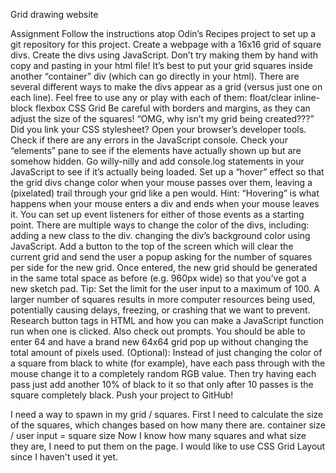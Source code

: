 Grid drawing website

Assignment
Follow the instructions atop Odin’s Recipes project to set up a git repository for this project.
Create a webpage with a 16x16 grid of square divs.
Create the divs using JavaScript. Don’t try making them by hand with copy and pasting in your html file!
It’s best to put your grid squares inside another “container” div (which can go directly in your html).
There are several different ways to make the divs appear as a grid (versus just one on each line). Feel free to use any or play with each of them:
float/clear
inline-block
flexbox
CSS Grid
Be careful with borders and margins, as they can adjust the size of the squares!
“OMG, why isn’t my grid being created???”
Did you link your CSS stylesheet?
Open your browser’s developer tools.
Check if there are any errors in the JavaScript console.
Check your “elements” pane to see if the elements have actually shown up but are somehow hidden.
Go willy-nilly and add console.log statements in your JavaScript to see if it’s actually being loaded.
Set up a “hover” effect so that the grid divs change color when your mouse passes over them, leaving a (pixelated) trail through your grid like a pen would.
Hint: “Hovering” is what happens when your mouse enters a div and ends when your mouse leaves it. You can set up event listeners for either of those events as a starting point.
There are multiple ways to change the color of the divs, including:
adding a new class to the div.
changing the div’s background color using JavaScript.
Add a button to the top of the screen which will clear the current grid and send the user a popup asking for the number of squares per side for the new grid. Once entered, the new grid should be generated in the same total space as before (e.g. 960px wide) so that you’ve got a new sketch pad. Tip: Set the limit for the user input to a maximum of 100. A larger number of squares results in more computer resources being used, potentially causing delays, freezing, or crashing that we want to prevent.
Research button tags in HTML and how you can make a JavaScript function run when one is clicked.
Also check out prompts.
You should be able to enter 64 and have a brand new 64x64 grid pop up without changing the total amount of pixels used.
(Optional): Instead of just changing the color of a square from black to white (for example), have each pass through with the mouse change it to a completely random RGB value. Then try having each pass just add another 10% of black to it so that only after 10 passes is the square completely black.
Push your project to GitHub!

I need a way to spawn in my grid / squares. First I need to calculate the size of the squares, which changes based on how many there are. 
container size / user input = square size
Now I know how many squares and what size they are, I need to put them on the page. I would like to use CSS Grid Layout since I haven't used it yet.
